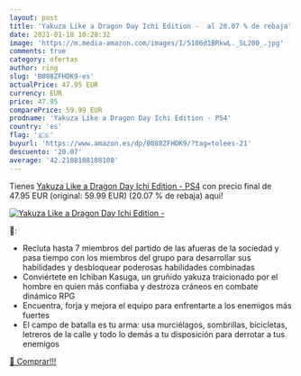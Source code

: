 ```yaml
---
layout: post
title: 'Yakuza Like a Dragon Day Ichi Edition -  al 20.07 % de rebaja'
date: 2021-01-18 10:28:32
image: 'https://m.media-amazon.com/images/I/5106d1BRkwL._SL200_.jpg'
comments: true
category: ofertas
author: ring
slug: 'B088ZFHDK9-es'
actualPrice: 47.95 EUR
currency: EUR
price: 47.95
comparePrice: 59.99 EUR
prodname: 'Yakuza Like a Dragon Day Ichi Edition - PS4'
country: 'es'
flag: '🇪🇸'
buyurl: 'https://www.amazon.es/dp/B088ZFHDK9/?tag=tolees-21'
descuento: '20.07'
average: '42.2108108108108'
---
```


Tienes [Yakuza Like a Dragon Day Ichi Edition - PS4](https://www.amazon.es/dp/B088ZFHDK9/?tag=tolees-21) con precio final de  47.95 EUR (original: 59.99 EUR) (20.07 %  de rebaja) aqui!

[![Yakuza Like a Dragon Day Ichi Edition - ](https://m.media-amazon.com/images/I/5106d1BRkwL._SL200_.jpg)](https://www.amazon.es/dp/B088ZFHDK9/?tag=tolees-21)

🔎:

- Recluta hasta 7 miembros del partido de las afueras de la sociedad y pasa tiempo con los miembros del grupo para desarrollar sus habilidades y desbloquear poderosas habilidades combinadas
- Conviértete en Ichiban Kasuga, un gruñido yakuza traicionado por el hombre en quien más confiaba y destroza cráneos en combate dinámico RPG
- Encuentra, forja y mejora el equipo para enfrentarte a los enemigos más fuertes
- El campo de batalla es tu arma: usa murciélagos, sombrillas, bicicletas, letreros de la calle y todo lo demás a tu disposición para derrotar a tus enemigos

[🛒 Comprar!!!](https://www.amazon.es/dp/B088ZFHDK9/?tag=tolees-21)
